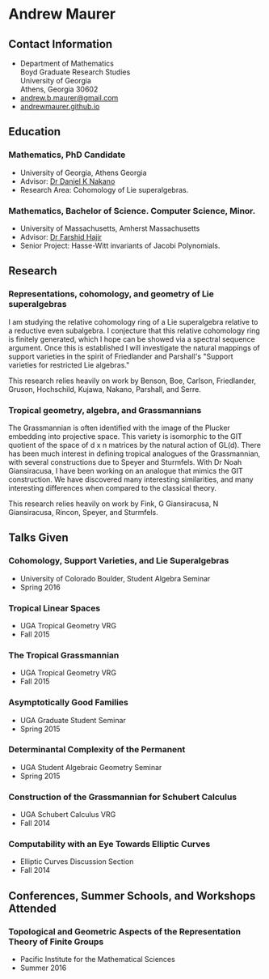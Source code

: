 # Andrew Maurer

## Contact Information

- Department of Mathematics <br>
  Boyd Graduate Research Studies <br>
  University of Georgia <br>
  Athens, Georgia 30602
- [andrew.b.maurer@gmail.com](mailto:andrew.b.maurer@gmail.com)
- [andrewmaurer.github.io](http://andrewmaurer.github.io)

## Education

### Mathematics, PhD Candidate
- University of Georgia, Athens Georgia
- Advisor: [Dr Daniel K Nakano]()
- Research Area: Cohomology of Lie superalgebras.

### Mathematics, Bachelor of Science. Computer Science, Minor.
- University of Massachusetts, Amherst Massachusetts
- Advisor: [Dr Farshid Hajir](http://peoplemath.umass.edu/~hajir)
- Senior Project: Hasse-Witt invariants of Jacobi Polynomials.

## Research

### Representations, cohomology, and geometry of Lie superalgebras

I am studying the relative cohomology ring of a Lie superalgebra relative to a reductive even subalgebra. I conjecture that this relative cohomology ring is finitely generated, which I hope can be showed via a spectral sequence argument. Once this is established I will investigate the natural mappings of support varieties in the spirit of Friedlander and Parshall's "Support varieties for restricted Lie algebras."

This research relies heavily on work by Benson, Boe, Carlson, Friedlander, Gruson, Hochschild, Kujawa, Nakano, Parshall, and Serre.

### Tropical geometry, algebra, and Grassmannians

The Grassmannian is often identified with the image of the Plucker embedding into projective space. This variety is isomorphic to the GIT quotient of the space of d x n matrices by the natural action of GL(d). There has been much interest in defining tropical analogues of the Grassmannian, with several constructions due to Speyer and Sturmfels. With Dr Noah Giansiracusa, I have been working on an analogue that mimics the GIT construction. We have discovered many interesting similarities, and many interesting differences when compared to the classical theory.

This research relies heavily on work by Fink, G Giansiracusa, N Giansiracusa, Rincon, Speyer, and Sturmfels.

## Talks Given

### Cohomology, Support Varieties, and Lie Superalgebras
- University of Colorado Boulder, Student Algebra Seminar
- Spring 2016

### Tropical Linear Spaces
- UGA Tropical Geometry VRG
- Fall 2015

### The Tropical Grassmannian
- UGA Tropical Geometry VRG
- Fall 2015

### Asymptotically Good Families
- UGA Graduate Student Seminar
- Spring 2015

### Determinantal Complexity of the Permanent
- UGA Student Algebraic Geometry Seminar
- Spring 2015

### Construction of the Grassmannian for Schubert Calculus
- UGA Schubert Calculus VRG
- Fall 2014

### Computability with an Eye Towards Elliptic Curves
- Elliptic Curves Discussion Section
- Fall 2014

## Conferences, Summer Schools, and Workshops Attended

### Topological and Geometric Aspects of the Representation Theory of Finite Groups
- Pacific Institute for the Mathematical Sciences
- Summer 2016
